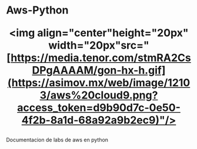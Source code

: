 # Aws-Python <p  align="center"><img align="center"height="20px" width="20px"src="[https://media.tenor.com/stmRA2CsDPgAAAAM/gon-hx-h.gif](https://asimov.mx/web/image/12103/aws%20cloud9.png?access_token=d9b90d7c-0e50-4f2b-8a1d-68a92a9b2ec9)"/></p>
Documentacion de labs de aws en python

